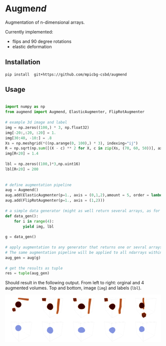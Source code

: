 # Augme*nd*

Augmentation of n-dimensional arrays.


Currently implemented:

* flips and 90 degree rotations
* elastic deformation 

## Installation

`pip install  git+https://github.com/mpicbg-csbd/augmend`

## Usage

```python

import numpy as np
from augmend import Augmend, ElasticAugmenter, FlipRotAugmenter

# example 3d image and label
img = np.zeros((100,) * 3, np.float32)
img[-20:,:20, :20] = 1.
img[30:40, -10:] = .8
Xs = np.meshgrid(*((np.arange(0, 100),) * 3), indexing="ij")
R = np.sqrt(np.sum([(X - c) ** 2 for X, c in zip(Xs, (70, 60, 50))], axis=0))
img[R<20] = 1.4

lbl = np.zeros((100,)*3,np.uint16)
lbl[R<20] = 200


# define augmentation pipeline
aug = Augmend()
aug.add(ElasticAugmenter(p=1., axis = (0,1,2),amount = 5, order = lambda x: 0 if x.dtype.type == np.uint16 else 1))
aug.add(FlipRotAugmenter(p=1., axis = (1,2)))

# a simple data generator (might as well return several arrays, as for a supervised data generator) 
def data_gen():
    for i in range(4):
        yield img, lbl

g = data_gen()

# apply augmentation to any generator that returns one or sevral arrays
# The same augmentation pipeline will be applied to all ndarrays within a single element of the generator
aug_gen = aug(g)

# get the results as tuple
res = tuple(aug_gen)


```
Should result in the following output. From left to right: orginal and 4 augmented volumes. Top and bottom, image (`img`) and labels (`lbl`). 

![alt text](imgs/examples.png)





